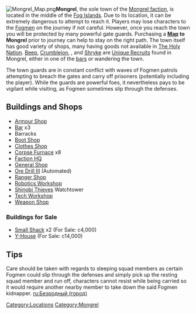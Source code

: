 ![](Mongrel_Map.png "Mongrel_Map.png")**Mongrel**, the sole town of the
[Mongrel faction](Mongrel_(Faction).md "wikilink"), is located in the
middle of the [Fog Islands](Fog_Islands.md "wikilink"). Due to its
location, it can be extremely dangerous to attempt to reach it. Players
may lose characters to the [Fogmen](03%20-%20Projects%20&%20Wikis/Kenshi/Kenshi%20Wiki/Kenshi%20Wiki%20Template/Fogmen.md "wikilink") on the journey if
not careful. However, once you reach the town you will be protected by
many powerful gate guards. Purchasing a **[Map](Maps.md "wikilink") to
Mongrel** prior to journey can help to stay on the right path. The town
itself has good variety of shops, many having goods not available in
[The Holy Nation](03%20-%20Projects%20&%20Wikis/Kenshi/Kenshi%20Wiki/Kenshi%20Wiki%20Template/The_Holy_Nation.md "wikilink"). [Beep](Beep.md "wikilink"),
[Crumblejon](Crumblejon.md "wikilink"), [](Infinite_Wingwang.md), and [Shryke](Shryke.md "wikilink")
are [Unique Recruits](Unique_Recruits.md "wikilink") found in Mongrel,
either in one of the [bars](Bar.md "wikilink") or wandering the town.

The town guards are in constant conflict with waves of Fogmen patrols
attempting to breach the gates and carry off prisoners (potentially
including the player). While the guards are powerful foes, it
nevertheless pays to be vigilant while visiting, as Fogmen sometimes
slip through the defenses.

## Buildings and Shops

- [Armour Shop](Mongrel_Armor_Shop.md "wikilink")
- [Bar](Mongrel_Bar.md "wikilink") x3
- Barracks
- [Boot Shop](Boot_Shop.md "wikilink")
- [Clothes Shop](Mongrel_Clothes_Shop.md "wikilink")
- [Corpse Furnace](Corpse_Furnace.md "wikilink") x8
- [Faction HQ](Mongrel_HQ.md "wikilink")
- [General Shop](General_Shop.md "wikilink")
- [Ore Drill III](Ore_Drill.md "wikilink") (Automated)
- [Ranger Shop](Adventurer_Ranger_Shop.md "wikilink")
- [Robotics Workshop](Mongrel_Robotics_Workshop.md "wikilink")
- [Shinobi Thieves](Shinobi_Thieves.md "wikilink") Watchtower
- [Tech Workshop](Mongrel_Tech_Workshop.md "wikilink")
- [Weapon Shop](Mongrel_Weapon_Shop.md "wikilink")

### Buildings for Sale

- [Small Shack](Small_Shack.md "wikilink") x2 (For Sale: c4,000)
- [Y-House](Y-House.md "wikilink") (For Sale: c14,000)

## Tips

Care should be taken with regards to sleeping squad members as certain
Fogmen could slip through the defenses and simply pick up the resting
squad member and run off, characters cannot resist while being carried
so it would require another nearby member to take down the said Fogmen
kidnapper. [ru:Безродный (город)](ru:Безродный_(город) "wikilink")

[Category:Locations](Category:Locations "wikilink")
[Category:Mongrel](Category:Mongrel "wikilink")